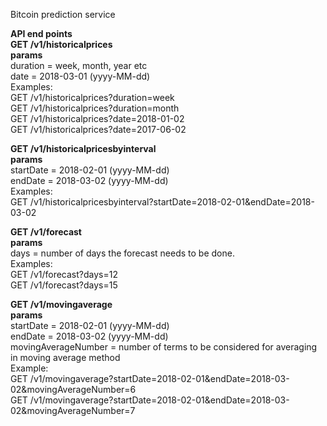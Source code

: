 Bitcoin prediction service

**API end points**
<br/>
**GET /v1/historicalprices**
<br/>
**params**
<br/>
duration = week, month, year etc
<br/>
date = 2018-03-01 (yyyy-MM-dd)
<br/>
Examples: 
<br/>
GET /v1/historicalprices?duration=week
<br/>
GET /v1/historicalprices?duration=month
<br/>
GET /v1/historicalprices?date=2018-01-02
<br/>
GET /v1/historicalprices?date=2017-06-02


**GET /v1/historicalpricesbyinterval**
<br/>
**params**
<br/>
startDate = 2018-02-01 (yyyy-MM-dd)
<br/>
endDate = 2018-03-02 (yyyy-MM-dd)
<br/>
Examples:
<br/>
GET /v1/historicalpricesbyinterval?startDate=2018-02-01&endDate=2018-03-02
<br/>

**GET /v1/forecast**
<br/>
**params**
<br/>
days = number of days the forecast needs to be done.
<br/>
Examples:
<br/>
GET /v1/forecast?days=12
<br/>
GET /v1/forecast?days=15
<br/>

**GET /v1/movingaverage**
<br/>
**params**
<br/>
startDate = 2018-02-01 (yyyy-MM-dd)
<br/>
endDate = 2018-03-02 (yyyy-MM-dd)
<br/>
movingAverageNumber = number of terms to be considered for averaging in moving average method
<br/>
Example:
<br/>
GET /v1/movingaverage?startDate=2018-02-01&endDate=2018-03-02&movingAverageNumber=6
<br/>
GET /v1/movingaverage?startDate=2018-02-01&endDate=2018-03-02&movingAverageNumber=7
<br/>
